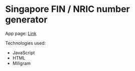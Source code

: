 # Singapore FIN / NRIC number generator

App page: 
[Link](https://luk1790.github.io/finNric/)


Technologies used: 
- JavaScript
- HTML
- Miligram